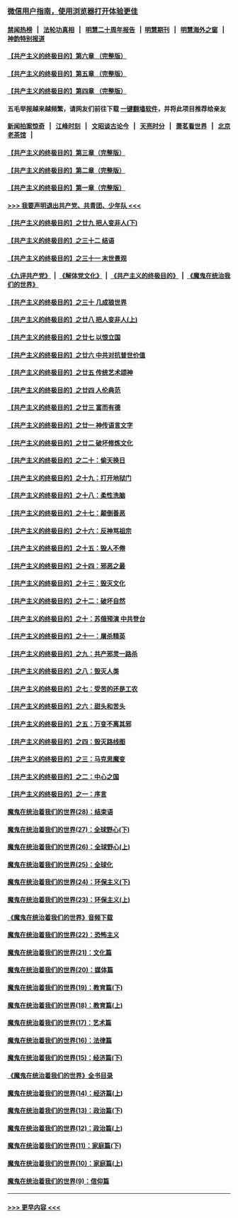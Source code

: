 ### [微信用户指南，使用浏览器打开体验更佳](https://github.com/gfw-breaker/banned-news1/blob/master/indexes/wechat-guide.md?t=0)
#### [禁闻热榜](热点新闻.md?t=0)  &nbsp;&nbsp;|&nbsp;&nbsp; [法轮功真相](https://github.com/gfw-breaker/truth/blob/master/README.md?t=0) &nbsp;&nbsp;|&nbsp;&nbsp; [明慧二十周年报告](https://github.com/gfw-breaker/mh-reports/blob/master/README.md?t=0) &nbsp;&nbsp;|&nbsp;&nbsp;[明慧期刊](https://github.com/gfw-breaker/mh-qikan) &nbsp;&nbsp;|&nbsp;&nbsp; [明慧海外之窗](https://github.com/gfw-breaker/mh-news/blob/master/README.md?t=0) &nbsp;&nbsp;|&nbsp;&nbsp; [神韵特别报道](https://github.com/gfw-breaker/mh-news/blob/master/shenyun.md?t=0)
#### [【共产主义的终极目的】第六章 （完整版）](../pages/nsc422/n11428913.md?t=02151302) 
#### [【共产主义的终极目的】第五章 （完整版）](../pages/nsc422/n11428912.md?t=02151302) 
#### [【共产主义的终极目的】第四章 （完整版）](../pages/nsc422/n11428907.md?t=02151302) 
#### 五毛举报越来越频繁，请网友们前往下载 [一键翻墙软件](https://github.com/gfw-breaker/ssr-accounts)，并将此项目推荐给亲友
#### [新闻拍案惊奇](https://github.com/gfw-breaker/banned-news1/blob/master/pages/link4.md) &nbsp;&nbsp;|&nbsp;&nbsp; [江峰时刻](https://github.com/gfw-breaker/banned-news1/blob/master/pages/link4.md) &nbsp;&nbsp;|&nbsp;&nbsp; [文昭谈古论今](https://github.com/gfw-breaker/banned-news1/blob/master/pages/link4.md) &nbsp;&nbsp;|&nbsp;&nbsp; [天亮时分](https://github.com/gfw-breaker/banned-news1/blob/master/pages/link4.md) &nbsp;&nbsp;|&nbsp;&nbsp; [萧茗看世界](https://github.com/gfw-breaker/banned-news1/blob/master/pages/link4.md) &nbsp;&nbsp;|&nbsp;&nbsp; [北京老茶馆](https://github.com/gfw-breaker/banned-news1/blob/master/pages/link4.md) &nbsp;&nbsp;|&nbsp;&nbsp; 
#### [【共产主义的终极目的】第三章（完整版）](../pages/nsc422/n11428848.md?t=02151302) 
#### [【共产主义的终极目的】第二章（完整版）](../pages/nsc422/n11428831.md?t=02151302) 
#### [【共产主义的终极目的】第一章（完整版）](../pages/nsc422/n11417651.md?t=02151302) 
#### [>>> 我要声明退出共产党、共青团、少年队 <<<](https://github.com/begood0513/goodnews/blob/master/quit/letter.md) 
#### [【共产主义的终极目的】之廿九 把人变非人(下)](../pages/nsc422/n11344140.md?t=02151302) 
#### [【共产主义的终极目的】之三十二 结语](../pages/nsc422/n11360535.md?t=02151302) 
#### [【共产主义的终极目的】之三十一 末世景观](../pages/nsc422/n11351129.md?t=02151302) 
#### [《九评共产党》](https://github.com/begood0513/9ping.md/blob/master/README.md) &nbsp;|&nbsp; [《解体党文化》](../../../../jtdwh.md/blob/master/README.md)  &nbsp;|&nbsp; [《共产主义的终极目的》](../../../../gczydzjmd.md/blob/master/README.md) &nbsp;|&nbsp; [《魔鬼在统治我们的世界》](../../../../mgztzwmdsj.md/blob/master/README.md) 
#### [【共产主义的终极目的】之三十 几成狼世界](../pages/nsc422/n11348280.md?t=02151302) 
#### [【共产主义的终极目的】之廿八 把人变非人(上)](../pages/nsc422/n11340492.md?t=02151302) 
#### [【共产主义的终极目的】之廿七 以恨立国](../pages/nsc422/n11336944.md?t=02151302) 
#### [【共产主义的终极目的】之廿六 中共对抗普世价值](../pages/nsc422/n11324785.md?t=02151302) 
#### [【共产主义的终极目的】之廿五 传统艺术颂神](../pages/nsc422/n11296396.md?t=02151302) 
#### [【共产主义的终极目的】之廿四 人伦典范](../pages/nsc422/n11296397.md?t=02151302) 
#### [【共产主义的终极目的】之廿三 富而有德](../pages/nsc422/n11283598.md?t=02151302) 
#### [【共产主义的终极目的】之廿一 神传语言文字](../pages/nsc422/n11263265.md?t=02151302) 
#### [【共产主义的终极目的】之廿二 破坏修炼文化](../pages/nsc422/n11245728.md?t=02151302) 
#### [【共产主义的终极目的】之二十：偷天换日](../pages/nsc422/n11238846.md?t=02151302) 
#### [【共产主义的终极目的】之十九：打开地狱门](../pages/nsc422/n11206376.md?t=02151302) 
#### [【共产主义的终极目的】之十八：柔性洗脑](../pages/nsc422/n11199994.md?t=02151302) 
#### [【共产主义的终极目的】之十七：颠倒善恶](../pages/nsc422/n11179782.md?t=02151302) 
#### [【共产主义的终极目的】之十六：反神骂祖宗](../pages/nsc422/n11166798.md?t=02151302) 
#### [【共产主义的终极目的】之十五：毁人不倦](../pages/nsc422/n11166792.md?t=02151302) 
#### [【共产主义的终极目的】之十四：邪恶之最](../pages/nsc422/n11150249.md?t=02151302) 
#### [【共产主义的终极目的】之十三：毁灭文化](../pages/nsc422/n11135227.md?t=02151302) 
#### [【共产主义的终极目的】之十二：破坏自然](../pages/nsc422/n11135214.md?t=02151302) 
#### [【共产主义的终极目的】之十：苏俄预演 中共登台](../pages/nsc422/n11118424.md?t=02151302) 
#### [【共产主义的终极目的】之十一：屠杀精英](../pages/nsc422/n11118442.md?t=02151302) 
#### [【共产主义的终极目的】之九：共产邪灵一路杀](../pages/nsc422/n11114139.md?t=02151302) 
#### [【共产主义的终极目的】之八：毁灭人类](../pages/nsc422/n11108503.md?t=02151302) 
#### [【共产主义的终极目的】之七：受苦的还是工农](../pages/nsc422/n11101809.md?t=02151302) 
#### [【共产主义的终极目的】之六：甜头和苦头](../pages/nsc422/n11096971.md?t=02151302) 
#### [【共产主义的终极目的】之五：万变不离其邪](../pages/nsc422/n11091285.md?t=02151302) 
#### [【共产主义的终极目的】之四：毁灭路线图](../pages/nsc422/n11086284.md?t=02151302) 
#### [【共产主义的终极目的】之三：马克思魔变](../pages/nsc422/n11061941.md?t=02151302) 
#### [【共产主义的终极目的】之二：中心之国](../pages/nsc422/n11047728.md?t=02151302) 
#### [【共产主义的终极目的】之一：序言](../pages/nsc422/n11086077.md?t=02151302) 
#### [魔鬼在统治着我们的世界(28)：结束语](../pages/nsc422/n10936246.md?t=02151302) 
#### [魔鬼在统治着我们的世界(27)：全球野心(下)](../pages/nsc422/n10928319.md?t=02151302) 
#### [魔鬼在统治着我们的世界(26)：全球野心(上)](../pages/nsc422/n10900318.md?t=02151302) 
#### [魔鬼在统治着我们的世界(25)：全球化](../pages/nsc422/n10788205.md?t=02151302) 
#### [魔鬼在统治着我们的世界(24)：环保主义(下)](../pages/nsc422/n10695307.md?t=02151302) 
#### [魔鬼在统治着我们的世界(23)：环保主义(上)](../pages/nsc422/n10688613.md?t=02151302) 
#### [《魔鬼在统治着我们的世界》音频下载](../pages/nsc422/n10635553.md?t=02151302) 
#### [魔鬼在统治着我们的世界(22)：恐怖主义](../pages/nsc422/n10614727.md?t=02151302) 
#### [魔鬼在统治着我们的世界(21)：文化篇](../pages/nsc422/n10597706.md?t=02151302) 
#### [魔鬼在统治着我们的世界(20)：媒体篇](../pages/nsc422/n10586579.md?t=02151302) 
#### [魔鬼在统治着我们的世界(19)：教育篇(下)](../pages/nsc422/n10564808.md?t=02151302) 
#### [魔鬼在统治着我们的世界(18)：教育篇(上)](../pages/nsc422/n10526970.md?t=02151302) 
#### [魔鬼在统治着我们的世界(17)：艺术篇](../pages/nsc422/n10499093.md?t=02151302) 
#### [魔鬼在统治着我们的世界(16)：法律篇](../pages/nsc422/n10485969.md?t=02151302) 
#### [魔鬼在统治着我们的世界(15)：经济篇(下)](../pages/nsc422/n10469975.md?t=02151302) 
#### [《魔鬼在统治着我们的世界》全书目录](../pages/nsc422/n10464261.md?t=02151302) 
#### [魔鬼在统治着我们的世界(14)：经济篇(上)](../pages/nsc422/n10457370.md?t=02151302) 
#### [魔鬼在统治着我们的世界(13)：政治篇(下)](../pages/nsc422/n10448270.md?t=02151302) 
#### [魔鬼在统治着我们的世界(12)：政治篇(上)](../pages/nsc422/n10444576.md?t=02151302) 
#### [魔鬼在统治着我们的世界(11)：家庭篇(下)](../pages/nsc422/n10440961.md?t=02151302) 
#### [魔鬼在统治着我们的世界(10)：家庭篇(上)](../pages/nsc422/n10435448.md?t=02151302) 
#### [魔鬼在统治着我们的世界(9)：信仰篇](../pages/nsc422/n10432159.md?t=02151302) 

----
#### [ >>> 更早内容 <<< ](../indexes/nsc422-earlier.md)
